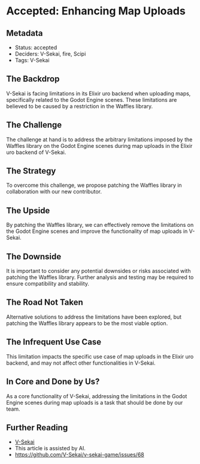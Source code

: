 # Accepted: Enhancing Map Uploads

## Metadata

- Status: accepted
- Deciders: V-Sekai, fire, Scipi
- Tags: V-Sekai

## The Backdrop

V-Sekai is facing limitations in its Elixir uro backend when uploading maps, specifically related to the Godot Engine scenes. These limitations are believed to be caused by a restriction in the Waffles library.

## The Challenge

The challenge at hand is to address the arbitrary limitations imposed by the Waffles library on the Godot Engine scenes during map uploads in the Elixir uro backend of V-Sekai.

## The Strategy

To overcome this challenge, we propose patching the Waffles library in collaboration with our new contributor.

## The Upside

By patching the Waffles library, we can effectively remove the limitations on the Godot Engine scenes and improve the functionality of map uploads in V-Sekai.

## The Downside

It is important to consider any potential downsides or risks associated with patching the Waffles library. Further analysis and testing may be required to ensure compatibility and stability.

## The Road Not Taken

Alternative solutions to address the limitations have been explored, but patching the Waffles library appears to be the most viable option.

## The Infrequent Use Case

This limitation impacts the specific use case of map uploads in the Elixir uro backend, and may not affect other functionalities in V-Sekai.

## In Core and Done by Us?

As a core functionality of V-Sekai, addressing the limitations in the Godot Engine scenes during map uploads is a task that should be done by our team.

## Further Reading

- [V-Sekai](https://v-sekai.org/)
- This article is assisted by AI.
- <https://github.com/V-Sekai/v-sekai-game/issues/68>
